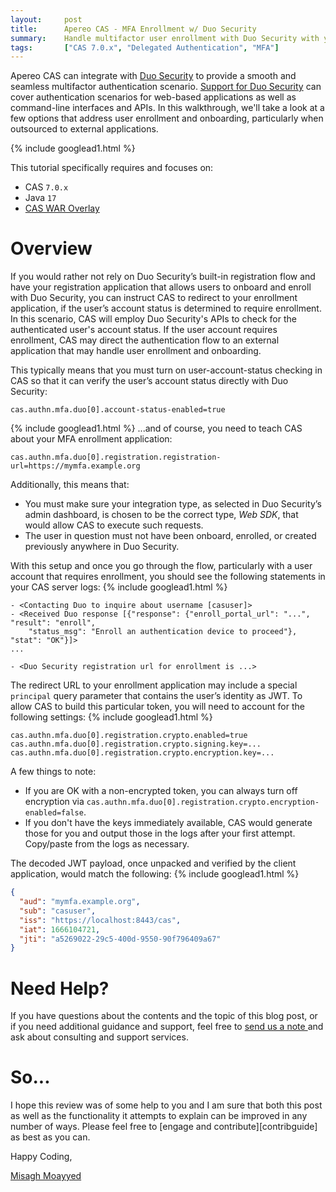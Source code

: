 ```yaml
---
layout:     post
title:      Apereo CAS - MFA Enrollment w/ Duo Security
summary:    Handle multifactor user enrollment with Duo Security with your registration application and provide a seamless login experience with Apereo CAS.
tags:       ["CAS 7.0.x", "Delegated Authentication", "MFA"]
---
```


Apereo CAS can integrate with [Duo Security](https://www.duo.com/) to provide a smooth and seamless multifactor authentication scenario. [Support for Duo Security](https://apereo.github.io/cas/development/mfa/DuoSecurity-Authentication.html) can cover authentication scenarios for web-based applications as well as command-line interfaces and APIs. In this walkthrough, we'll take a look at a few options that address user enrollment and onboarding, particularly when outsourced to external applications.

{% include googlead1.html  %}

This tutorial specifically requires and focuses on:

- CAS `7.0.x`
- Java `17`
- [CAS WAR Overlay](https://github.com/apereo/cas-overlay-template)

# Overview

If you would rather not rely on Duo Security’s built-in registration flow and have your registration application that allows users to onboard and enroll with Duo Security, you can instruct CAS to redirect to your enrollment application, if the user’s account status is determined to require enrollment. In this scenario, CAS will employ Duo Security's APIs to check for the authenticated user's account status. If the user account requires enrollment, CAS may direct the authentication flow to an external application that may handle user enrollment and onboarding.

This typically means that you must turn on user-account-status checking in CAS so that it can verify the user’s account status directly with Duo Security:

```
cas.authn.mfa.duo[0].account-status-enabled=true
```
{% include googlead1.html  %}
...and of course, you need to teach CAS about your MFA enrollment application:

```
cas.authn.mfa.duo[0].registration.registration-url=https://mymfa.example.org
```

Additionally, this means that:

- You must make sure your integration type, as selected in Duo Security’s admin dashboard, is chosen to be the correct type, *Web SDK*, that would allow CAS to execute such requests.
- The user in question must not have been onboard, enrolled, or created previously anywhere in Duo Security.

With this setup and once you go through the flow, particularly with a user account that requires enrollment, you should see the following statements in your CAS server logs:
{% include googlead1.html  %}
```
- <Contacting Duo to inquire about username [casuser]>
- <Received Duo response [{"response": {"enroll_portal_url": "...", "result": "enroll", 
    "status_msg": "Enroll an authentication device to proceed"}, "stat": "OK"}]>
...

- <Duo Security registration url for enrollment is ...>
```

The redirect URL to your enrollment application may include a special `principal` query parameter that contains the user’s identity as JWT. To allow CAS to build this particular token, you will need to account for the following settings:
{% include googlead1.html  %}
```
cas.authn.mfa.duo[0].registration.crypto.enabled=true
cas.authn.mfa.duo[0].registration.crypto.signing.key=...
cas.authn.mfa.duo[0].registration.crypto.encryption.key=...
```

A few things to note:

- If you are OK with a non-encrypted token, you can always turn off encryption via `cas.authn.mfa.duo[0].registration.crypto.encryption-enabled=false`.
- If you don't have the keys immediately available, CAS would generate those for you and output those in the logs after your first attempt. Copy/paste from the logs as necessary.

The decoded JWT payload, once unpacked and verified by the client application, would match the following:
{% include googlead1.html  %}
```json
{
  "aud": "mymfa.example.org",
  "sub": "casuser",
  "iss": "https://localhost:8443/cas",
  "iat": 1666104721,
  "jti": "a5269022-29c5-400d-9550-90f796409a67"
}
```

# Need Help?

If you have questions about the contents and the topic of this blog post, or if you need additional guidance and support, feel free to [send us a note ](/#contact-section-header) and ask about consulting and support services.

# So...

I hope this review was of some help to you and I am sure that both this post as well as the functionality it attempts to explain can be improved in any number of ways. Please feel free to [engage and contribute][contribguide] as best as you can.

Happy Coding,

[Misagh Moayyed](https://fawnoos.com)